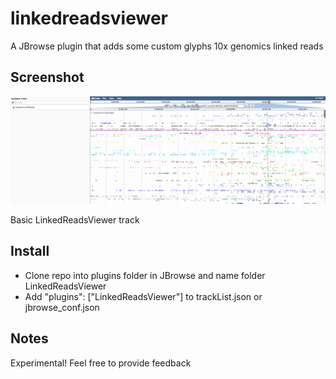 # linkedreadsviewer

A JBrowse plugin that adds some custom glyphs 10x genomics linked reads

## Screenshot

![](img/1.png)

Basic LinkedReadsViewer track


## Install

- Clone repo into plugins folder in JBrowse and name folder LinkedReadsViewer
- Add "plugins": ["LinkedReadsViewer"] to trackList.json or jbrowse_conf.json



## Notes

Experimental! Feel free to provide feedback

